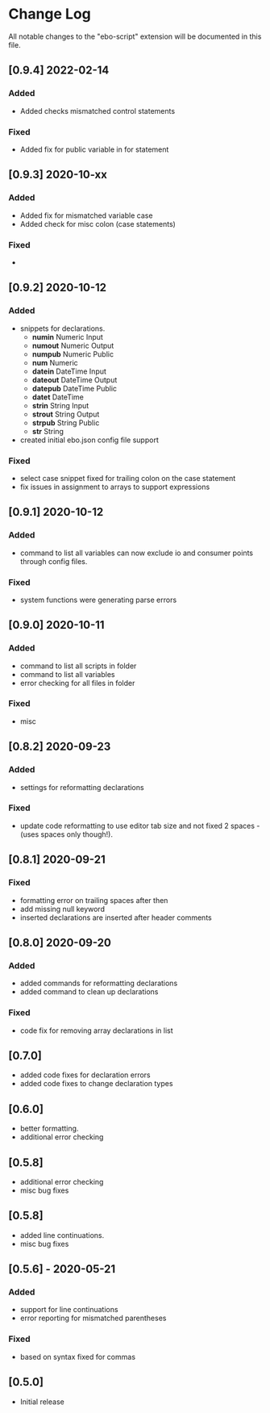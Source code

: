 # Change Log

All notable changes to the "ebo-script" extension will be documented in this file.

## [0.9.4] 2022-02-14

### Added

- Added checks mismatched control statements

### Fixed 

- Added fix for public variable in for statement 

## [0.9.3] 2020-10-xx

### Added

- Added fix for mismatched variable case 
- Added check for misc colon (case statements) 

### Fixed 

- 

## [0.9.2] 2020-10-12

### Added

- snippets for declarations.
    - **numin** Numeric Input
    - **numout** Numeric Output
    - **numpub** Numeric Public
    - **num** Numeric
    - **datein** DateTime Input
    - **dateout** DateTime Output
    - **datepub** DateTime Public
    - **datet** DateTime
    - **strin** String Input
    - **strout** String Output
    - **strpub** String Public
    - **str** String
- created initial ebo.json config file support

### Fixed 

- select case snippet fixed for trailing colon on the case statement
- fix issues in assignment to arrays to support expressions

## [0.9.1] 2020-10-12

### Added

- command to list all variables can now exclude io and consumer points through config files.

### Fixed 

- system functions were generating parse errors

## [0.9.0] 2020-10-11

### Added

- command to list all scripts in folder
- command to list all variables 
- error checking for all files in folder 

### Fixed 

- misc

## [0.8.2] 2020-09-23

### Added

- settings for reformatting declarations

### Fixed 

- update code reformatting to use editor tab size and not fixed 2 spaces - (uses spaces only though!).

## [0.8.1] 2020-09-21

### Fixed 

- formatting error on trailing spaces after then
- add missing null keyword 
- inserted declarations are inserted after header comments

## [0.8.0] 2020-09-20

### Added

- added commands for reformatting declarations
- added command to clean up declarations

### Fixed 

- code fix for removing array declarations in list 

## [0.7.0]

- added code fixes for declaration errors
- added code fixes to change declaration types

## [0.6.0]

- better formatting.
- additional error checking

## [0.5.8]

- additional error checking
- misc bug fixes

## [0.5.8]

- added line continuations.
- misc bug fixes

## [0.5.6] - 2020-05-21

### Added

- support for line continuations
- error reporting for mismatched parentheses

### Fixed 

- based on syntax fixed for commas

## [0.5.0]

- Initial release